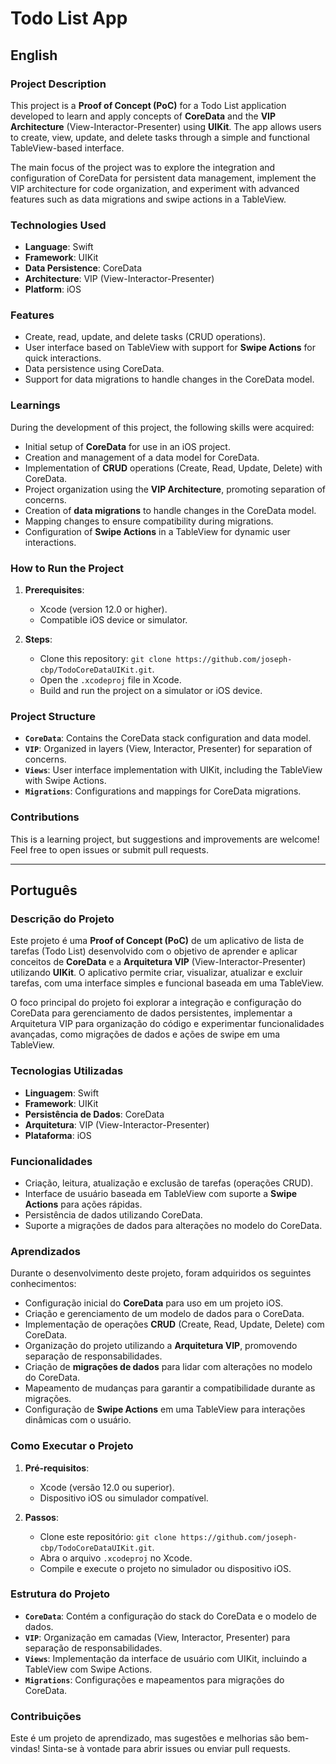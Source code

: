 

# Todo List App
## English

### Project Description

This project is a **Proof of Concept (PoC)** for a Todo List application developed to learn and apply concepts of **CoreData** and the **VIP Architecture** (View-Interactor-Presenter) using **UIKit**. The app allows users to create, view, update, and delete tasks through a simple and functional TableView-based interface.

The main focus of the project was to explore the integration and configuration of CoreData for persistent data management, implement the VIP architecture for code organization, and experiment with advanced features such as data migrations and swipe actions in a TableView.

### Technologies Used

- **Language**: Swift
- **Framework**: UIKit
- **Data Persistence**: CoreData
- **Architecture**: VIP (View-Interactor-Presenter)
- **Platform**: iOS

### Features

- Create, read, update, and delete tasks (CRUD operations).
- User interface based on TableView with support for **Swipe Actions** for quick interactions.
- Data persistence using CoreData.
- Support for data migrations to handle changes in the CoreData model.

### Learnings

During the development of this project, the following skills were acquired:

- Initial setup of **CoreData** for use in an iOS project.
- Creation and management of a data model for CoreData.
- Implementation of **CRUD** operations (Create, Read, Update, Delete) with CoreData.
- Project organization using the **VIP Architecture**, promoting separation of concerns.
- Creation of **data migrations** to handle changes in the CoreData model.
- Mapping changes to ensure compatibility during migrations.
- Configuration of **Swipe Actions** in a TableView for dynamic user interactions.

### How to Run the Project

1. **Prerequisites**:
   - Xcode (version 12.0 or higher).
   - Compatible iOS device or simulator.

2. **Steps**:
   - Clone this repository: `git clone https://github.com/joseph-cbp/TodoCoreDataUIKit.git`.
   - Open the `.xcodeproj` file in Xcode.
   - Build and run the project on a simulator or iOS device.

### Project Structure

- **`CoreData`**: Contains the CoreData stack configuration and data model.
- **`VIP`**: Organized in layers (View, Interactor, Presenter) for separation of concerns.
- **`Views`**: User interface implementation with UIKit, including the TableView with Swipe Actions.
- **`Migrations`**: Configurations and mappings for CoreData migrations.

### Contributions

This is a learning project, but suggestions and improvements are welcome! Feel free to open issues or submit pull requests.


---
## Português

### Descrição do Projeto

Este projeto é uma **Proof of Concept (PoC)** de um aplicativo de lista de tarefas (Todo List) desenvolvido com o objetivo de aprender e aplicar conceitos de **CoreData** e a **Arquitetura VIP** (View-Interactor-Presenter) utilizando **UIKit**. O aplicativo permite criar, visualizar, atualizar e excluir tarefas, com uma interface simples e funcional baseada em uma TableView.

O foco principal do projeto foi explorar a integração e configuração do CoreData para gerenciamento de dados persistentes, implementar a Arquitetura VIP para organização do código e experimentar funcionalidades avançadas, como migrações de dados e ações de swipe em uma TableView.

### Tecnologias Utilizadas

- **Linguagem**: Swift
- **Framework**: UIKit
- **Persistência de Dados**: CoreData
- **Arquitetura**: VIP (View-Interactor-Presenter)
- **Plataforma**: iOS

### Funcionalidades

- Criação, leitura, atualização e exclusão de tarefas (operações CRUD).
- Interface de usuário baseada em TableView com suporte a **Swipe Actions** para ações rápidas.
- Persistência de dados utilizando CoreData.
- Suporte a migrações de dados para alterações no modelo do CoreData.

### Aprendizados

Durante o desenvolvimento deste projeto, foram adquiridos os seguintes conhecimentos:

- Configuração inicial do **CoreData** para uso em um projeto iOS.
- Criação e gerenciamento de um modelo de dados para o CoreData.
- Implementação de operações **CRUD** (Create, Read, Update, Delete) com CoreData.
- Organização do projeto utilizando a **Arquitetura VIP**, promovendo separação de responsabilidades.
- Criação de **migrações de dados** para lidar com alterações no modelo do CoreData.
- Mapeamento de mudanças para garantir a compatibilidade durante as migrações.
- Configuração de **Swipe Actions** em uma TableView para interações dinâmicas com o usuário.

### Como Executar o Projeto

1. **Pré-requisitos**:
   - Xcode (versão 12.0 ou superior).
   - Dispositivo iOS ou simulador compatível.

2. **Passos**:
   - Clone este repositório: `git clone https://github.com/joseph-cbp/TodoCoreDataUIKit.git`.
   - Abra o arquivo `.xcodeproj` no Xcode.
   - Compile e execute o projeto no simulador ou dispositivo iOS.

### Estrutura do Projeto

- **`CoreData`**: Contém a configuração do stack do CoreData e o modelo de dados.
- **`VIP`**: Organização em camadas (View, Interactor, Presenter) para separação de responsabilidades.
- **`Views`**: Implementação da interface de usuário com UIKit, incluindo a TableView com Swipe Actions.
- **`Migrations`**: Configurações e mapeamentos para migrações do CoreData.

### Contribuições

Este é um projeto de aprendizado, mas sugestões e melhorias são bem-vindas! Sinta-se à vontade para abrir issues ou enviar pull requests.
